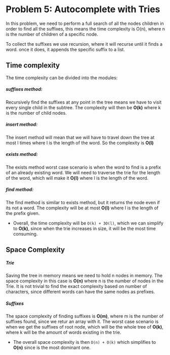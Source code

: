 # Problem 5: Autocomplete with Tries

In this problem, we need to perform a full search of all the nodes children in order to find all the suffixes, this means the time complexity is O(n), where n is the number of children of a specific node.

To collect the suffixes we use recursion, where it will recurse until it finds a word. once it does, it appends the specific suffix to a list.

## Time complexity

The time complexity can be divided into the modules:
##### suffixes method: 
Recursively find the suffixes at any point in the tree means we have to visit every single child in the subtree. The complexity will then be **O(k)** where k is the number of child nodes.

##### insert method:
The insert method will mean that we will have to travel down the tree at most l times where l is the length of the word. So the complexity is **O(l)**

##### exists method:
The exists method worst case scenario is when the word to find is a prefix of an already existing word. We will need to traverse the trie for the length of the word, which will make it **O(l)** where l is the length of the word.

##### find method:
The find method is similar to exists method, but it returns the node even if its not a word. The complexity will be at most **O(l)** where l is the length of the prefix given.

- Overall, the time complexity will be `O(k) + 3O(l)`, which we can simplify to **O(k)**, since when the trie increases in size, it will be the most time consuming.


## Space Complexity

##### Trie
Saving the tree in memory means we need to hold n nodes in memory. The space complexity in this case is **O(n)** where n is the number of nodes in the Trie. It is not trivial to find the exact complexity based on number of characters, since different words can have the same nodes as prefixes.

##### Suffixes
The space complexity of finding suffixes is **O(m)**, where m is the number of suffixes found, since we retur an array with it. The worst case scenario is when we get the suffixes of root node, which will be the whole tree of **O(k)**, where k will be the amount of words existing in the trie.

- The overall space complexity is then `O(n) + O(k)` which simplifies to **O(n)** since is the most dominant one.